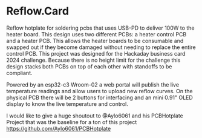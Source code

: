 # Reflow.Card
Reflow hotplate for soldering pcbs that uses USB-PD to deliver 100W to the heater board. This design uses two different PCBs: a heater control PCB and a heater PCB. This allows the heater boards to be consumable and swapped out if they become damaged without needing to replace the entire control PCB. This project was designed for the Hackaday business card 2024 challenge. Because there is no height limit for the challenge this design stacks both PCBs on top of each other with standoffs to be compliant.

Powered by an esp32-c3 Wroom-02 a web portal will publish the live temperature readings and allow users to upload new reflow curves. On the physical PCB there will be 2 buttons for interfacing and an mini 0.91" OLED display to know the live temperature and control.

I would like to give a huge shoutout to @Aylo6061 and his PCBHotplate Project that was the baseline for a ton of this project https://github.com/Aylo6061/PCBHotplate
